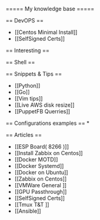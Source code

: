 ===== My knowledge base =====

== DevOPS ==
  * [[Centos Minimal Install]]
  * [[SelfSigned Certs]]

== Interesting ==


== Shell ==



== Snippets & Tips  ==
  * [[Python]]
  * [[Go]]
  * [[Vim tips]]
  * [[Live AWS disk resize]]
  * [[PuppetFB Querries]]


== Configurations examples ==
  *


== Articles ==
  * [[ESP Board( 8266 )]]
  * [[Install Zabbix on Centos]]
  * [[Docker MOTD]]
  * [[Docker Systemd]]
  * [[Docker on Ubuntu]]
  * [[Zabbix on Centos]]
  * [[VMWare General ]]
  * [[GPU Passthrough]]
  * [[SelfSigned Certs]]
  * [[Tmux T&T ]]
  * [[Ansible]]
